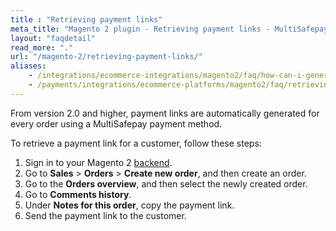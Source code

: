 ```yaml
---
title : "Retrieving payment links"
meta_title: "Magento 2 plugin - Retrieving payment links - MultiSafepay Docs"
layout: "faqdetail"
read_more: "."
url: "/magento-2/retrieving-payment-links/"
aliases:
    - /integrations/ecommerce-integrations/magento2/faq/how-can-i-generate-a-payment-link/
    - /payments/integrations/ecommerce-platforms/magento2/faq/retrieving-payment-links/
---
```


From version 2.0 and higher, payment links are automatically generated for every order using a MultiSafepay payment method.

To retrieve a payment link for a customer, follow these steps:

1. Sign in to your Magento 2 [backend](/glossaries/multisafepay-glossary/#backend).
2. Go to **Sales** > **Orders** > **Create new order**, and then create an order.
3. Go to the **Orders overview**, and then select the newly created order.
4. Go to **Comments history**.  
5. Under **Notes for this order**, copy the payment link.
6. Send the payment link to the customer.
